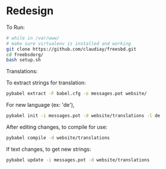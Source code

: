 Redesign
============

To Run:
```bash
# while in /var/www/
# make sure virtualenv is installed and working
git clone https://github.com/claudiay/freesbd.git
cd freebsdorg/
bash setup.sh
```

Translations:

To extract strings for translation:
```bash
pybabel extract -F babel.cfg -o messages.pot website/
```

For new language (ex: 'de'),
```bash
pybabel init -i messages.pot -d website/translations -l de
```

After editing changes, to compile for use:
```bash
pybabel compile -d website/translations
```

If text changes, to get new strings:
```bash
pybabel update -i messages.pot -d website/translations
```

